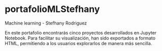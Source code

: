 # portafolioMLStefhany

Machine learning - Stefhany Rodriguez

En este portafolio encontrarás cinco proyectos desarrollados en Jupyter Notebook. Para facilitar su visualización, han sido exportados a formato HTML, permitiendo a los usuarios explorarlos de manera más sencilla.
